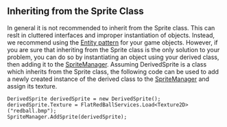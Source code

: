 ## Inheriting from the Sprite Class

In general it is not recommended to inherit from the Sprite class. This can reslt in cluttered interfaces and improper instantiation of objects. Instead, we recommend using the [Entity pattern](/frb/docs/index.php?title=Category:FlatRedBall_XNA_Tutorials#Entity_Tutorials.md "Category:FlatRedBall XNA Tutorials") for your game objects. However, if you are sure that inheriting from the Sprite class is the only solution to your problem, you can do so by instantiating an object using your derived class, then adding it to the [SpriteManager](/frb/docs/index.php?title=FlatRedBall.SpriteManager.md "FlatRedBall.SpriteManager"). Assuming DerivedSprite is a class which inherits from the Sprite class, the following code can be used to add a newly created instance of the derived class to the [SpriteManager](/frb/docs/index.php?title=FlatRedBall.SpriteManager.md "FlatRedBall.SpriteManager") and assign its texture.

    DerivedSprite derivedSprite = new DerivedSprite();
    derivedSprite.Texture = FlatRedBallServices.Load<Texture2D>("redball.bmp");
    SpriteManager.AddSprite(derivedSprite);
